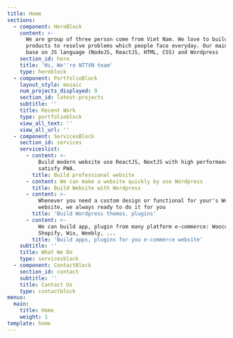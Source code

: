 ```yaml
---
title: Home
sections:
  - component: HeroBlock
    content: >-
      We are group of three person come from Viet Nam. We love to build awesome
      products to resolve problems which people face everyday. Our main stack is
      base on JS language (NodeJS, ReactJS, HTML, CSS) and Wordpress
    section_id: hero
    title: 'Hi, We''re NTTVN team'
    type: heroblock
  - component: PortfolioBlock
    layout_style: mosaic
    num_projects_displayed: 9
    section_id: latest-projects
    subtitle: ''
    title: Recent Work
    type: portfolioblock
    view_all_text: ''
    view_all_url: ''
  - component: ServicesBlock
    section_id: services
    serviceslist:
      - content: >-
          Build modern website use ReactJS, NextJS with high performance,
          satisfy PWA.
        title: Build professional website
      - content: We can make a website quickly by use Wordpress
        title: Build Website with Wordpress
      - content: >-
          Whenever you need a custom design or functional for your's Wordpress
          website, we always ready to do it for you
        title: 'Build Wordpress themes, plugins'
      - content: >-
          We can build app, plugin from many platform e-commerce: Woocommerce,
          Shopify, Wix, Weebly, ...
        title: 'Build apps, plugins for you e-commerce website'
    subtitle: ''
    title: What We Do
    type: servicesblock
  - component: ContactBlock
    section_id: contact
    subtitle: ''
    title: Contact Us
    type: contactblock
menus:
  main:
    title: Home
    weight: 1
template: home
---
```


